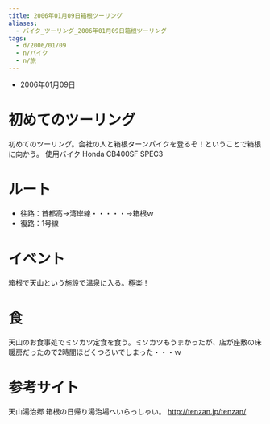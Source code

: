 ```yaml
---
title: 2006年01月09日箱根ツーリング
aliases:
  - バイク_ツーリング_2006年01月09日箱根ツーリング
tags:
  - d/2006/01/09
  - n/バイク
  - n/旅
---
```


- 2006年01月09日

初めてのツーリング
================================================================================
初めてのツーリング。会社の人と箱根ターンパイクを登るぞ！ということで箱根に向かう。
使用バイク Honda CB400SF SPEC3

ルート
================================================================================
- 往路：首都高→湾岸線・・・・・→箱根ｗ
- 復路：1号線

イベント
================================================================================
箱根で天山という施設で温泉に入る。極楽！

食
================================================================================
天山のお食事処でミソカツ定食を食う。ミソカツもうまかったが、店が座敷の床暖房だったので2時間ほどくつろいでしまった・・・ｗ


参考サイト
================================================================================
天山湯治郷 箱根の日帰り湯治場へいらっしゃい。 http://tenzan.jp/tenzan/

